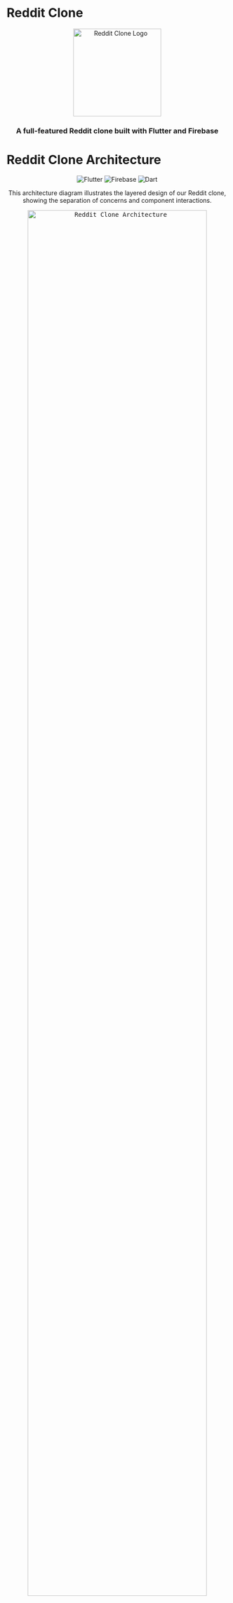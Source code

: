# Reddit Clone

<div align="center">
  <img src="assets/icon/icon.png" alt="Reddit Clone Logo" width="200"/>
  <h3>A full-featured Reddit clone built with Flutter and Firebase</h3>
</div>

# Reddit Clone Architecture

<div align="center">
  <img src="https://img.shields.io/badge/Flutter-02569B?style=for-the-badge&logo=flutter&logoColor=white" alt="Flutter">
  <img src="https://img.shields.io/badge/Firebase-FFCA28?style=for-the-badge&logo=firebase&logoColor=black" alt="Firebase">
  <img src="https://img.shields.io/badge/Dart-0175C2?style=for-the-badge&logo=dart&logoColor=white" alt="Dart">
</div>

<p align="center">This architecture diagram illustrates the layered design of our Reddit clone, showing the separation of concerns and component interactions.</p>

<div align="center">
  <kbd>
    <img src="path/to/your/diagram.png" alt="Reddit Clone Architecture" width="90%">
  </kbd>
</div>

<div align="center">
  <details>
    <summary><b>View Layer Legend</b></summary>
    <table>
      <tr>
        <td>🟦 UI Components</td>
        <td>🟩 Business Logic</td>
        <td>🟧 Data Layer</td>
        <td>🟪 Firebase Services</td>
      </tr>
    </table>
  </details>
</div>

## ✨ Key Architecture Features

- 📱 **Cross-Platform Support**: Runs on Android, iOS, Web, macOS, Linux, and Windows
- 🔄 **State Management**: Riverpod for reactive state management 
- 🔌 **Repository Pattern**: Clean separation between data sources and business logic
- 🔐 **Firebase Integration**: Authentication, Firestore, and Storage
- 📐 **Responsive Design**: Adapts to different screen sizes and orientations

<details>
  <summary><b>🎨 UI Layer</b></summary>
  
  The UI Layer contains all screens and reusable widgets organized by feature:
  
  - **Auth Screens**: Login and signup interfaces
  - **Community Screens**: Community creation and management
  - **Feed Screen**: Main scrollable content feed
  - **Post Screens**: Post creation, viewing, and interaction
  - **User Profile Screens**: Profile management and viewing
</details>

```mermaid
flowchart TB
    %% Platforms Boundary
    subgraph "Platforms Boundary" 
        direction TB
        Android["Android"]:::external
        iOS["iOS"]:::external
        Web["Web"]:::external
        Linux["Linux"]:::external
        macOS["macOS"]:::external
        Windows["Windows"]:::external
    end

    Android -->|hosts| FlutterApp
    iOS -->|hosts| FlutterApp
    Web -->|hosts| FlutterApp
    Linux -->|hosts| FlutterApp
    macOS -->|hosts| FlutterApp
    Windows -->|hosts| FlutterApp

    FlutterApp["Flutter App"]:::ui

    %% UI Layer
    subgraph "UI Layer" 
        direction TB
        AuthScreens["Auth Screens"]:::ui
        CommunityScreens["Community Screens"]:::ui
        FeedScreen["Feed Screen"]:::ui
        PostScreens["Post Screens"]:::ui
        UserProfileScreens["User Profile Screens"]:::ui
        HomeScreens["Home Screen & Drawers"]:::ui
        CoreWidgets["Core Widgets"]:::ui
        Responsive["Responsive Utility"]:::ui
        ThemeUtil["Theme Utility"]:::ui
        Router["Routing (Routemaster)"]:::ui
    end

    FlutterApp -->|"renders"| AuthScreens
    FlutterApp -->|"renders"| CommunityScreens
    FlutterApp -->|"renders"| FeedScreen
    FlutterApp -->|"renders"| PostScreens
    FlutterApp -->|"renders"| UserProfileScreens
    FlutterApp -->|"renders"| HomeScreens
    FlutterApp -->|"uses"| CoreWidgets
    FlutterApp -->|"uses"| Responsive
    FlutterApp -->|"uses"| ThemeUtil
    FlutterApp -->|"uses"| Router

    %% Business Layer
    subgraph "Business Layer" 
        direction TB
        AuthController["AuthController"]:::business
        CommunityController["CommunityController"]:::business
        PostController["PostController"]:::business
        UserProfileController["UserProfileController"]:::business
        ThemeNotifier["ThemeNotifier"]:::business
    end

    AuthScreens -->|calls| AuthController
    CommunityScreens -->|calls| CommunityController
    FeedScreen -->|calls| PostController
    PostScreens -->|calls| PostController
    UserProfileScreens -->|calls| UserProfileController
    HomeScreens -->|calls| ThemeNotifier

    %% Data Layer
    subgraph "Data Layer"
        direction TB
        AuthRepo["AuthRepository"]:::data
        CommunityRepo["CommunityRepository"]:::data
        PostRepo["PostRepository"]:::data
        UserProfileRepo["UserProfileRepository"]:::data
        StorageRepo["StorageRepository"]:::data
    end

    AuthController -->|uses| AuthRepo
    CommunityController -->|uses| CommunityRepo
    PostController -->|uses| PostRepo
    UserProfileController -->|uses| UserProfileRepo
    PostController -->|uploads images to| StorageRepo

    %% Firebase Layer
    subgraph "Firebase Layer"
        direction TB
        FirebaseAuth["FirebaseAuth"]:::firebase
        FirestoreSDK["FirebaseFirestore"]:::firebase
        StorageSDK["FirebaseStorage"]:::firebase
        FireOptions["firebase_options.dart"]:::firebase
        FirebaseConsts["Firebase Constants"]:::firebase
        GoogleSignIn["Google Sign-In"]:::external
    end

    AuthRepo -->|auth calls| FirebaseAuth
    AuthRepo -->|oauth| GoogleSignIn
    AuthRepo -->|reads/writes| FirestoreSDK
    CommunityRepo -->|CRUD| FirestoreSDK
    PostRepo -->|CRUD| FirestoreSDK
    UserProfileRepo -->|CRUD| FirestoreSDK
    StorageRepo -->|uploads/downloads| StorageSDK

    FireOptions -->|configures| FirebaseAuth
    FireOptions -->|configures| FirestoreSDK
    FireOptions -->|configures| StorageSDK
    FirebaseConsts -->|defines collections| FirestoreSDK

    FirestoreSDK -->|streams| PostController
    FirestoreSDK -->|streams| CommunityController
    FirestoreSDK -->|streams| UserProfileController

    %% External Hosting
    subgraph "External Services"
        FirebaseHosting["Firebase Hosting / Vercel"]:::external
    end
    Web -->|deployed on| FirebaseHosting

    %% Click Events
    click AuthScreens "https://github.com/arshnoor-singh-sohi/reddit/blob/main/lib/features/auth/screens/login_screen.dart"
    click CommunityScreens "https://github.com/arshnoor-singh-sohi/reddit/tree/main/lib/features/community/screens/"
    click FeedScreen "https://github.com/arshnoor-singh-sohi/reddit/blob/main/lib/features/feed/feed_screen.dart"
    click PostScreens "https://github.com/arshnoor-singh-sohi/reddit/tree/main/lib/features/post/screens/"
    click UserProfileScreens "https://github.com/arshnoor-singh-sohi/reddit/tree/main/lib/features/user_profile/screens/"
    click HomeScreens "https://github.com/arshnoor-singh-sohi/reddit/blob/main/lib/features/home/screens/home_screen.dart"
    click HomeScreens "https://github.com/arshnoor-singh-sohi/reddit/tree/main/lib/features/home/drawers/"
    click CoreWidgets "https://github.com/arshnoor-singh-sohi/reddit/blob/main/lib/core/common/post_card.dart"
    click CoreWidgets "https://github.com/arshnoor-singh-sohi/reddit/blob/main/lib/core/common/loader.dart"
    click CoreWidgets "https://github.com/arshnoor-singh-sohi/reddit/blob/main/lib/core/common/sign_in_button.dart"
    click CoreWidgets "https://github.com/arshnoor-singh-sohi/reddit/blob/main/lib/core/common/error_text.dart"
    click Responsive "https://github.com/arshnoor-singh-sohi/reddit/blob/main/lib/responsive/responsive.dart"
    click ThemeUtil "https://github.com/arshnoor-singh-sohi/reddit/blob/main/lib/theme/pallete.dart"
    click Router "https://github.com/arshnoor-singh-sohi/reddit/blob/main/lib/router.dart"
    click AuthController "https://github.com/arshnoor-singh-sohi/reddit/blob/main/lib/features/auth/controller/auth_controller.dart"
    click CommunityController "https://github.com/arshnoor-singh-sohi/reddit/blob/main/lib/features/community/controller/community_controller.dart"
    click PostController "https://github.com/arshnoor-singh-sohi/reddit/blob/main/lib/features/post/controller/post_controller.dart"
    click UserProfileController "https://github.com/arshnoor-singh-sohi/reddit/blob/main/lib/features/user_profile/controller/user_profile_controller.dart"
    click AuthRepo "https://github.com/arshnoor-singh-sohi/reddit/blob/main/lib/features/auth/repository/auth_repository.dart"
    click CommunityRepo "https://github.com/arshnoor-singh-sohi/reddit/blob/main/lib/features/community/repository/community_repository.dart"
    click PostRepo "https://github.com/arshnoor-singh-sohi/reddit/blob/main/lib/features/post/respository/post_repository.dart"
    click UserProfileRepo "https://github.com/arshnoor-singh-sohi/reddit/blob/main/lib/features/user_profile/repository/user_profile_repository.dart"
    click StorageRepo "https://github.com/arshnoor-singh-sohi/reddit/blob/main/lib/core/providers/storage_repository_provider.dart"
    click FireOptions "https://github.com/arshnoor-singh-sohi/reddit/blob/main/lib/firebase_options.dart"
    click FirebaseConsts "https://github.com/arshnoor-singh-sohi/reddit/blob/main/lib/core/constants/firebase_constant.dart"
    click FirebaseAuth "https://github.com/arshnoor-singh-sohi/reddit/blob/main/lib/core/providers/firebase_providers.dart"

    %% Styles
    classDef ui fill:#D0E8FF,stroke:#0366D6,color:#0366D6
    classDef business fill:#E2F0D9,stroke:#1B7F4F,color:#1B7F4F
    classDef data fill:#FFE7C6,stroke:#D97700,color:#D97700
    classDef firebase fill:#F3E8FF,stroke:#7C3AED,color:#7C3AED
    classDef external fill:#EEEEEE,stroke:#999999,color:#333333


```




## 📱 Live Demo

Check out the deployed app: [Reddit Clone Live Demo](https://jotion-theta.vercel.app/)


## 📋 Table of Contents

- [Overview](#overview)
- [Features](#features)
- [Architecture](#architecture)
- [Technology Stack](#technology-stack)
- [Project Structure](#project-structure)
- [Core Components](#core-components)
- [Authentication Flow](#authentication-flow)
- [Community System](#community-system)
- [Post System](#post-system)
- [User Profile System](#user-profile-system)
- [State Management](#state-management)
- [UI/UX Design](#uiux-design)
- [Database Schema](#database-schema)
- [Setup Instructions](#setup-instructions)
- [Contributing](#contributing)
- [License](#license)

## 🔍 Overview

This Reddit Clone is a comprehensive social media platform that replicates the core functionality of Reddit. Built with Flutter for cross-platform compatibility and Firebase for backend services, this application offers a complete social experience including user authentication, community creation, post sharing, commenting, and voting mechanisms.

The app follows modern architectural patterns with a clean separation of concerns, making it maintainable and scalable. It features a responsive UI design that works across multiple devices and provides both light and dark themes for user comfort.

## ✨ Features

### User Authentication
- Google Sign-in integration
- Guest browsing mode
- Persistent authentication state
- Profile management

### Communities
- Create communities with custom names
- Join/leave communities
- Moderator tools for community management
- Community search functionality
- Customizable community banners and avatars

### Post Management
- Multiple post types: text, image, and link
- Rich media attachments
- Voting system (upvotes/downvotes)
- Comment threading
- Post deletion for authors and moderators
- Award system for exceptional content

### User Experience
- Responsive UI design
- Dark/light theme toggle
- Karma tracking system
- Personalized feeds based on joined communities
- Award system with customizable awards

### Extras
- Infinite scroll for feed content
- Real-time updates
- Profile customization
- Moderation tools

## 🏗️ Architecture

The application follows a layered architecture pattern to ensure separation of concerns and maintainability:

```
┌─────────────────────┐
│       UI Layer      │
│  (Screens/Widgets)  │
└──────────┬──────────┘
           │
┌──────────▼──────────┐
│    Business Layer    │
│    (Controllers)     │
└──────────┬──────────┘
           │
┌──────────▼──────────┐
│     Data Layer       │
│    (Repositories)    │
└──────────┬──────────┘
           │
┌──────────▼──────────┐
│    Firebase Layer    │
│  (Auth/Firestore)    │
└─────────────────────┘
```

### Detailed Architecture Flow

1. **UI Layer**: Contains all screens and widgets that the user interacts with. It uses the Riverpod for state management.

2. **Business Layer**: Contains controllers that handle the business logic, process user input, and prepare data for display.

3. **Data Layer**: Contains repositories that abstract away the data source and provide methods for data manipulation.

4. **Firebase Layer**: Handles all interactions with Firebase services such as Authentication, Firestore, and Storage.

## 🛠️ Technology Stack

The application leverages a modern technology stack to provide a seamless user experience:

| Category | Technologies |
|----------|--------------|
| **Frontend** | Flutter, Dart |
| **Backend** | Firebase (Auth, Firestore, Storage) |
| **State Management** | Riverpod, StateNotifier |
| **Routing** | Routemaster |
| **Authentication** | Firebase Auth, Google Sign-In |
| **Storage** | Firebase Storage |
| **Database** | Cloud Firestore |
| **UI Components** | Custom Flutter Widgets |
| **Navigation** | Nested Navigation, Bottom Navigation |
| **Error Handling** | Exception Handling, Error Widgets |
| **Resource Management** | Image Caching, Lazy Loading |

## 📂 Project Structure

The project follows a feature-first organization, where each feature has its own directory containing screens, controllers, repositories, and widgets:

```
lib/
├── core/                  # Core utilities and common components
│   ├── common/            # Common widgets used throughout the app
│   ├── constants/         # Constants used throughout the app
│   ├── enums/             # Enumerations for type safety
│   ├── providers/         # Core providers for Firebase services
│   ├── utils.dart         # Utility functions
│   └── type_defs.dart     # Type definitions for better code readability
│
├── features/              # Feature modules
│   ├── auth/              # Authentication feature
│   │   ├── controller/    # Business logic for auth
│   │   ├── repository/    # Data layer for auth
│   │   └── screens/       # UI screens for auth
│   │
│   ├── community/         # Community feature
│   │   ├── controller/    # Business logic for communities
│   │   ├── repository/    # Data layer for communities
│   │   └── screens/       # UI screens for communities
│   │
│   ├── post/              # Post feature
│   │   ├── controller/    # Business logic for posts
│   │   ├── repository/    # Data layer for posts
│   │   ├── screens/       # UI screens for posts
│   │   └── widgets/       # Widgets specific to posts
│   │
│   ├── user_profile/      # User profile feature
│   │   ├── controller/    # Business logic for user profiles
│   │   ├── repository/    # Data layer for user profiles
│   │   └── screens/       # UI screens for user profiles
│   │
│   ├── home/              # Home feature
│   │   ├── delegates/     # Search delegates
│   │   ├── drawers/       # Navigation drawers
│   │   └── screens/       # Home screen
│   │
│   └── feed/              # Feed feature
│       └── feed_screen.dart # Main feed screen
│
├── models/                # Data models
│   ├── community_model.dart
│   ├── post_model.dart
│   ├── comment_model.dart
│   └── user_model.dart
│
├── responsive/            # Responsive UI utilities
│   └── responsive.dart    # Responsive widget
│
├── router.dart            # App routing configuration
├── theme/                 # App theming
│   └── pallete.dart       # Color palette and theme data
│
├── firebase_options.dart  # Firebase configuration
└── main.dart              # App entry point
```

## 🧩 Core Components

### Core Utilities

The core utilities provide the foundation for the application, offering reusable components and tools:

#### Common Widgets
- `ErrorText`: Displays error messages in a standardized way
- `Loader`: Shows a loading indicator for async operations
- `PostCard`: Reusable card component for displaying posts
- `SignInButton`: Google sign-in button with styling

#### Firebase Providers
The app uses Riverpod providers to access Firebase services:
```dart
final fireStoreProvider = Provider((ref) => FirebaseFirestore.instance);
final authProvider = Provider((ref) => FirebaseAuth.instance);
final storageProvider = Provider((ref) => FirebaseStorage.instance);
final googleSignInProvider = Provider((ref) => GoogleSignIn());
```

#### Error Handling
The app uses a custom `Failure` class for error handling:
```dart
class Failure {
  final String message;
  Failure(this.message);
}
```

#### Type Definitions
For better code readability, the app defines custom types:
```dart
typedef FutureEither<T> = Future<Either<Failure, T>>;
typedef FutureVoid = FutureEither<void>;
```

## 🔐 Authentication Flow

The authentication system supports Google Sign-In and guest browsing:

```
┌─────────────────┐     ┌─────────────────┐     ┌─────────────────┐
│   Login Screen  │────▶│  Google Sign-In │────▶│  Create Account  │
└─────────────────┘     └─────────────────┘     └─────────────────┘
         │                                                │
         │                                                │
         ▼                                                ▼
┌─────────────────┐                            ┌─────────────────┐
│  Guest Browsing │                            │   Home Screen   │
└─────────────────┘                            └─────────────────┘
```

### Authentication Implementation

The auth controller handles all authentication related operations:

```dart
class AuthController extends StateNotifier<bool> {
  final AuthRepository _authRepository;
  final Ref _ref;
  
  // Stream to listen for auth state changes
  Stream<User?> get authStateChange => _authRepository.authStateChange;

  // Google Sign-In method
  void signInWithGoogle(BuildContext context, bool isFromLogin) async {
    state = true; // Set loading state
    final user = await _authRepository.signInWithGoogle(isFromLogin);
    state = false; // Reset loading state
    user.fold(
      (l) => showSnackBar(context, l.message),
      (userModel) => _ref.read(userProvider.notifier).update((state) => userModel),
    );
  }

  // Guest Sign-In method
  void signInAsGuest(BuildContext context) async {
    state = true;
    final user = await _authRepository.signInAsGuest();
    state = false;
    user.fold(
      (l) => showSnackBar(context, l.message),
      (userModel) => _ref.read(userProvider.notifier).update((state) => userModel),
    );
  }

  // Get user data method
  Stream<UserModel> getUserData(String uid) {
    return _authRepository.getUserData(uid);
  }

  // Logout method
  void logout() async {
    _authRepository.logOut();
  }
}
```

## 👥 Community System

The community system allows users to create, join, and manage communities:

### Community Creation Flow

```
┌─────────────────┐     ┌─────────────────┐     ┌─────────────────┐
│  Create Button  │────▶│  Name Community │────▶│  Community Created  │
└─────────────────┘     └─────────────────┘     └─────────────────┘
                                                           │
                                                           │
                                                           ▼
                                                ┌─────────────────┐
                                                │ Customize Community │
                                                └─────────────────┘
```

### Community Model

```dart
class Community {
  final String id;
  final String name;
  final String banner;
  final String avatar;
  final List<String> members;
  final List<String> mods;
  
  // Constructor, toMap, fromMap methods...
}
```

### Community Features

1. **Creation**: Users can create communities with custom names
2. **Joining/Leaving**: Users can join or leave communities
3. **Moderation**: Community creators become moderators and can add additional moderators
4. **Customization**: Moderators can customize community banners and avatars
5. **Search**: Users can search for communities by name

## 📝 Post System

The post system is the core of the application, allowing users to share content in different formats:

### Post Creation Flow

```
┌─────────────────┐     ┌─────────────────┐     ┌─────────────────┐
│   New Post      │────▶│ Select Post Type │────▶│ Create Post Form │
└─────────────────┘     └─────────────────┘     └─────────────────┘
                                                           │
                                                           │
                                                           ▼
                                                ┌─────────────────┐
                                                │   Post Created   │
                                                └─────────────────┘
```

### Post Model

```dart
class Post {
  final String id;
  final String title;
  final String? link;
  final String? description;
  final String communityName;
  final String communityProfilePic;
  final List<String> upvotes;
  final List<String> downvotes;
  final int commentCount;
  final String username;
  final String uid;
  final String type;
  final DateTime createdAt;
  final List<String> awards;
  
  // Constructor, toMap, fromMap methods...
}
```

### Post Types

1. **Text Posts**: Text content with a title and description
2. **Image Posts**: Image with a title
3. **Link Posts**: URL link with a title and preview

### Post Features

1. **Creation**: Users can create posts in communities they've joined
2. **Voting**: Users can upvote or downvote posts
3. **Comments**: Users can comment on posts
4. **Awards**: Users can give awards to exceptional posts
5. **Moderation**: Post creators and community moderators can delete posts

## 👤 User Profile System

The user profile system allows users to customize their profiles and track their activity:

### User Model

```dart
class UserModel {
  final String name;
  final String profilePic;
  final String banner;
  final String uid;
  final bool isAuthenticated;
  final int karma;
  final List<String> awards;
  
  // Constructor, toMap, fromMap methods...
}
```

### User Profile Features

1. **Customization**: Users can customize their profile banner and avatar
2. **Karma**: Users earn karma for various actions (posting, commenting, receiving awards)
3. **Post History**: Users can view their post history
4. **Awards**: Users can collect and give awards

## 🧠 State Management

The application uses Riverpod for state management, providing a clean and reactive way to manage application state:

### Provider Types

1. **StateNotifierProvider**: Used for mutable state that needs to be updated
2. **StreamProvider**: Used for reactive data from Firestore
3. **Provider**: Used for immutable dependencies

### Example: Community Controller Provider

```dart
final communityControllerProvider = StateNotifierProvider<CommunityController, bool>((ref) {
  final communityRepository = ref.watch(communityRepositoryProvider);
  final storageRepository = ref.watch(storageRepositoryProvider);
  return CommunityController(
    communityRepository: communityRepository, 
    storageRepository: storageRepository,
    ref: ref,
  );
});

final userCommunitiesProvider = StreamProvider((ref)  {
  final communityController = ref.watch(communityControllerProvider.notifier);
  return communityController.getUserCommunities();
});

final getCommunityByNameProvider = StreamProvider.family((ref, String name)  {
  return ref.watch(communityControllerProvider.notifier).getCommunityByName(name);
});
```

## 🎨 UI/UX Design

The application features a responsive design that works across multiple device sizes, with both light and dark themes:

### Theme System

```dart
class ThemeNotifier extends StateNotifier<ThemeData> {
  ThemeMode _mode;
  
  ThemeNotifier({ThemeMode mode = ThemeMode.dark})
      : _mode = mode,
        super(Pallete.darkModeAppTheme) {
    getTheme();
  }

  ThemeMode get mode => _mode;

  void getTheme() async {
    SharedPreferences prefs = await SharedPreferences.getInstance();
    final theme = prefs.getString('theme');

    if (theme == 'light') {
      _mode = ThemeMode.light;
      state = Pallete.lightModeAppTheme;
    } else {
      _mode = ThemeMode.dark;
      state = Pallete.darkModeAppTheme;
    }
  }

  void toggleTheme() async {
    SharedPreferences prefs = await SharedPreferences.getInstance();

    if (_mode == ThemeMode.dark) {
      _mode = ThemeMode.light;
      state = Pallete.lightModeAppTheme;
      prefs.setString('theme', 'light');
    } else {
      _mode = ThemeMode.dark;
      state = Pallete.darkModeAppTheme;
      prefs.setString('theme', 'dark');
    }
  }
}
```

### Color Palette

```dart
class Pallete {
  // Colors
  static const blackColor = Color.fromRGBO(1, 1, 1, 1);
  static const greyColor = Color.fromRGBO(26, 39, 45, 1);
  static const drawerColor = Color.fromRGBO(18, 18, 18, 1);
  static const whiteColor = Colors.white;
  static var redColor = Colors.red.shade500;
  static var blueColor = Colors.blue.shade300;
  
  // Theme data definitions...
}
```

## 🗄️ Database Schema

The application uses Firebase Firestore for data storage, with the following collections:

### Collections

1. **users**: Stores user data
2. **communities**: Stores community data
3. **posts**: Stores post data
4. **comments**: Stores comment data

### Schema Diagram

```
┌───────────────┐     ┌───────────────┐     ┌───────────────┐
│     users     │     │  communities  │     │     posts     │
├───────────────┤     ├───────────────┤     ├───────────────┤
│ name          │     │ id            │     │ id            │
│ profilePic    │     │ name          │     │ title         │
│ banner        │     │ banner        │     │ link          │
│ uid           │     │ avatar        │     │ description   │
│ isAuthenticated│     │ members       │     │ communityName │
│ karma         │     │ mods          │     │ communityPic  │
│ awards        │     │               │     │ upvotes       │
└───────────────┘     └───────────────┘     │ downvotes     │
                                            │ commentCount  │
                                            │ username      │
                                            │ uid           │
                                            │ type          │
                                            │ createdAt     │
                                            │ awards        │
                                            └───────────────┘
                                                    │
                                                    │
                                                    ▼
                                           ┌───────────────┐
                                           │   comments    │
                                           ├───────────────┤
                                           │ id            │
                                           │ text          │
                                           │ createdAt     │
                                           │ postId        │
                                           │ username      │
                                           │ profilePic    │
                                           └───────────────┘
```

## 🚀 Setup Instructions

Follow these steps to set up the project locally:

### Prerequisites

- Flutter SDK (latest version)
- Dart SDK (latest version)
- Firebase account
- Android Studio / VS Code
- Git

### Installation Steps

1. **Clone the repository**
   ```
   git clone https://github.com/Arshnoor-Singh-Sohi/Reddit.git
   cd Reddit
   ```

2. **Install dependencies**
   ```
   flutter pub get
   ```

3. **Set up Firebase**
   - Create a new Firebase project
   - Enable Authentication (Google Sign-In)
   - Create a Firestore database
   - Set up Firebase Storage
   - Download and add the `google-services.json` file to `android/app`
   - Download and add the `GoogleService-Info.plist` file to `ios/Runner`

4. **Update Firebase configuration**
   - Update the `firebase_options.dart` file with your Firebase configuration

5. **Run the application**
   ```
   flutter run
   ```

## 💻 Key Code Examples

### Home Screen Implementation

```dart
class HomeScreen extends ConsumerStatefulWidget {
  const HomeScreen({super.key});
  
  @override
  ConsumerState<ConsumerStatefulWidget> createState() => _HomeScreenState();
}

class _HomeScreenState extends ConsumerState<HomeScreen>{
  int _page = 0;

  void displayDrawer(BuildContext context) {
    Scaffold.of(context).openDrawer();
  }

  void displayEndDrawer(BuildContext context) {
    Scaffold.of(context).openEndDrawer();
  }

  void onPageChanged(int page) {
    setState(() {
      _page = page;
    });
  }

  @override
  Widget build(BuildContext context) {
    final user = ref.watch(userProvider)!;
    final isGuest = !user.isAuthenticated;
    final currentTheme = ref.watch(themeNotifierProvider);

    return Scaffold(
      appBar: AppBar(
        title: const Text('Home'),
        centerTitle: false,
        leading: Builder(
          builder: (context) {
            return IconButton(
              icon: const Icon(Icons.menu),
              onPressed: () => displayDrawer(context),
            );
          }
        ),
        actions: [
          IconButton(
            onPressed: () {
              showSearch(context: context, delegate: SearchCommunityDelegate(ref));
            }, 
            icon: const Icon(Icons.search)
          ),
          Builder(
            builder: (context) {
              return IconButton(
                icon: CircleAvatar(
                  backgroundImage: NetworkImage(user.profilePic),
                ),
                onPressed: () => displayEndDrawer(context),
              );
            }
          )
        ],
      ),
      body: Constants.tabWidgets[_page],
      drawer: const CommunityListDrawer(),
      endDrawer: isGuest ? null : const ProfileDrawer(),
      bottomNavigationBar: isGuest ? null : CupertinoTabBar(
        activeColor: currentTheme.iconTheme.color,
        backgroundColor: currentTheme.backgroundColor,
        items: const [
          BottomNavigationBarItem(
            icon: Icon(Icons.home),
            label: '',
          ),
          BottomNavigationBarItem(
            icon: Icon(Icons.add),
            label: '',
          ),
        ],
        onTap: onPageChanged,
        currentIndex: _page,
      ),
    );
  }
}
```

### Post Card Implementation

```dart
class PostCard extends ConsumerWidget {
  final Post post;
  const PostCard({
    super.key,
    required this.post,
  });

  void deletePost(WidgetRef ref, BuildContext context) async {
    ref.read(postControllerProvider.notifier).deletePost(post, context);
  }

  void upvotePost(WidgetRef ref) async {
    ref.read(postControllerProvider.notifier).upvote(post);
  }

  void downvotePost(WidgetRef ref) async {
    ref.read(postControllerProvider.notifier).downvote(post);
  }

  void awardPost(WidgetRef ref, String award, BuildContext context) async {
    ref.read(postControllerProvider.notifier).awardPost(
          post: post, 
          award: award, 
          context: context
        );
  }

  void navigateToUser(BuildContext context) {
    Routemaster.of(context).push('/u/${post.uid}');
  }

  void navigateToCommunity(BuildContext context) {
    Routemaster.of(context).push('/r/${post.communityName}');
  }

  void navigateToComments(BuildContext context) {
    Routemaster.of(context).push('/post/${post.id}/comments');
  }

  @override
  Widget build(BuildContext context, WidgetRef ref) {
    // Implementation details...
  }
}
```

## 📊 Performance Considerations

The application is optimized for performance in several ways:

1. **Lazy Loading**: Data is loaded on-demand using streams from Firestore
2. **Pagination**: Feeds implement pagination to limit data fetching
3. **Image Optimization**: Images are optimized and cached for faster loading
4. **Minimal Rebuilds**: Strategic use of Riverpod to minimize unnecessary rebuilds

## 🧪 Testing Approach

The application can be tested using the following approaches:

1. **Unit Tests**: Testing individual units of code in isolation
2. **Widget Tests**: Testing the UI components
3. **Integration Tests**: Testing the interaction between different parts of the app
4. **Firebase Emulator**: Testing Firebase interactions locally

## 📈 Future Improvements

Potential future enhancements for the application:

1. **Rich Text Editor**: Enhanced text formatting for posts and comments
2. **Push Notifications**: Real-time notifications for interactions
3. **Enhanced Search**: Search posts and comments in addition to communities
4. **Analytics**: User behavior tracking and analytics
5. **Enhanced Moderation Tools**: More powerful tools for community moderators
6. **Chat System**: Direct messaging between users
7. **Content Filtering**: NSFW content filtering and age restrictions

## 🤝 Contributing

Contributions are welcome! Here's how you can contribute:

1. Fork the repository
2. Create a feature branch: `git checkout -b feature/your-feature-name`
3. Commit your changes: `git commit -m 'Add some feature'`
4. Push to the branch: `git push origin feature/your-feature-name`
5. Open a pull request

Please ensure your code follows the project's coding standards and includes appropriate tests.

## 📄 License

This project is licensed under the MIT License - see the LICENSE file for details.

---

<div align="center">
  <p>Built with ❤️ by <a href="https://github.com/Arshnoor-Singh-Sohi">Arshnoor Singh Sohi</a></p>
</div>
